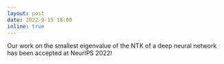 ```yaml
---
layout: post
date: 2022-9-15 18:00
inline: true
---
```


Our work on the smallest eigenvalue of the NTK of a deep neural network has been accepted at NeurIPS 2022!
